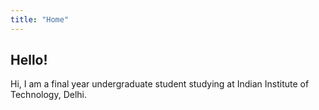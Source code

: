 ```yaml
---
title: "Home"
---
```


## Hello! 

Hi, I am a final year undergraduate student studying at Indian Institute of Technology, Delhi.